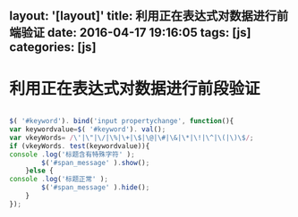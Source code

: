 layout: '[layout]'
title:  利用正在表达式对数据进行前端验证
date:  2016-04-17 19:16:05
tags: [js]
categories: [js]
---
# 利用正在表达式对数据进行前段验证
```js
 
$( '#keyword'). bind('input propertychange', function(){
var keywordvalue=$( '#keyword'). val();
var vkeyWords= /\'|\"|\/|\%|\+|\$|\@|\#|\&|\*|\!|\^|\(|\)\$/;
if (vkeyWords. test(keywordvalue)){
console .log('标题含有特殊字符' );
        $('#span_message' ).show();
    }else {
console .log('标题正常' );
        $('#span_message' ).hide();
    }
});
 
```
